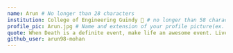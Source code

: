 ```yaml
---
name: Arun # No longer than 28 characters
institution: College of Engineering Guindy 🚩 # no longer than 58 characters
profile_pic: Arun.jpg # Name and extension of your profile picture(ex. mona.png) The picture must be squared and 544px on width and height.
quote: When Death is a definite event, make life an awesome event. Live every second to the fullest. # no longer than 100 characters, avoid using quotes(") to guarantee the format remains the same.
github_user: arun98-mohan
---
```

